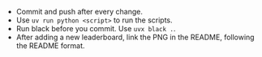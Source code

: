 - Commit and push after every change.
- Use `uv run python <script>` to run the scripts.
- Run black before you commit. Use `uvx black .`.
- After adding a new leaderboard, link the PNG in the README, following the README format.